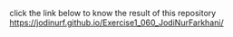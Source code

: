 click the link below to know the result of this repository
<br>
https://jodinurf.github.io/Exercise1_060_JodiNurFarkhani/
